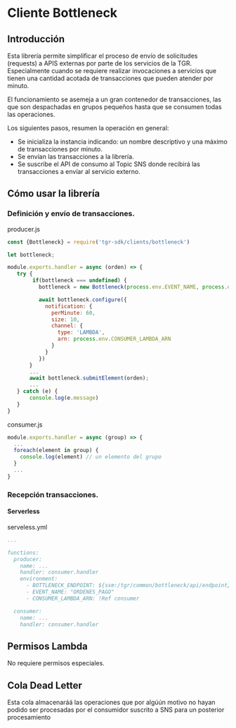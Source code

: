# Cliente Bottleneck

## Introducción
Esta librería permite simplificar el proceso de envío de solicitudes (requests) a APIS externas por parte de los servicios de la TGR. Especialmente cuando se requiere realizar invocaciones a servicios que tienen una cantidad acotada de transacciones que pueden atender por minuto.

El funcionamiento se asemeja a un gran contenedor de transacciones, las que son despachadas en grupos pequeños hasta que se consumen todas las operaciones.


Los siguientes pasos, resumen la operación en general:
- Se inicializa la instancia indicando: un nombre descriptivo y una máximo de transacciones por minuto.
- Se envían las transacciones a la librería.
- Se suscribe el API de consumo al Topic SNS donde recibirá las transacciones a envíar al servicio externo.



## Cómo usar la librería

### Definición y envío de transacciones.

producer.js
```js
const {Bottleneck} = require('tgr-sdk/clients/bottleneck')

let bottleneck;

module.exports.handler = async (orden) => {
   try {
        if(bottleneck === undefined) {
          bottleneck = new Bottleneck(process.env.EVENT_NAME, process.env.BOTTLENECK_ENDPOINT)

          await bottleneck.configure({
            notification: {
              perMinute: 60,
              size: 10,
              channel: {
                type: 'LAMBDA',
                arn: process.env.CONSUMER_LAMBDA_ARN
              }
            }
          })
       }
       ...
       await bottleneck.submitElement(orden);
       ...
   } catch (e) {
       console.log(e.message)
   }
}
```

consumer.js
```js
module.exports.handler = async (group) => {
  ...
  foreach(element in group) {
    console.log(element) // un elemento del grupo
  }
  ...
}
```

### Recepción transacciones.

#### Serverless
serveless.yml
```yml
...

functions:
  producer:
    name: ...
    handler: consumer.handler
    environment:
      - BOTTLENECK_ENDPOINT: ${ssm:/tgr/common/bottleneck/api/endpoint}
      - EVENT_NAME: "ORDENES_PAGO"
      - CONSUMER_LAMBDA_ARN: !Ref consumer

  consumer:
    name: ...
    handler: consumer.handler
```


## Permisos Lambda
No requiere permisos especiales.

## Cola Dead Letter
Esta cola almacenaráá las operaciones que por algúún motivo no hayan podido ser procesadas por el consumidor suscrito a SNS para un posterior procesamiento



